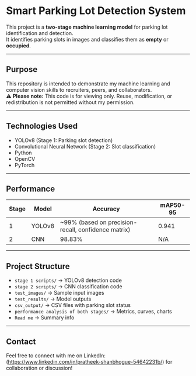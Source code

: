# Smart Parking Lot Detection System

This project is a **two-stage machine learning model** for parking lot identification and detection.  
It identifies parking slots in images and classifies them as **empty** or **occupied**.

---

## Purpose

This repository is intended to demonstrate my machine learning and computer vision skills to recruiters, peers, and collaborators.  
⚠ **Please note:** This code is for viewing only. Reuse, modification, or redistribution is not permitted without my permission.

---

## Technologies Used
- YOLOv8 (Stage 1: Parking slot detection)
- Convolutional Neural Network (Stage 2: Slot classification)
- Python  
- OpenCV  
- PyTorch

---

## Performance
| Stage | Model | Accuracy | mAP50-95 |
|--------|--------|----------|----------|
| 1 | YOLOv8 | ~99% (based on precision-recall, confidence matrix) | 0.941 |
| 2 | CNN | 98.83% | N/A |

---

## Project Structure
- `stage 1 scripts/` → YOLOv8 detection code  
- `stage 2 scripts/` → CNN classification code  
- `test_images/` → Sample input images  
- `test_results/` → Model outputs  
- `csv_output/` → CSV files with parking slot status  
- `performance analysis of both stages/` → Metrics, curves, charts  
- `Read me` → Summary info  

---

## Contact

Feel free to connect with me on LinkedIn: (https://www.linkedin.com/in/pratheek-shanbhogue-54642231b/) for collaboration or discussion!
